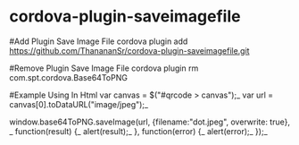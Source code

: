 # cordova-plugin-saveimagefile

#Add Plugin Save Image File
cordova plugin add https://github.com/ThanananSr/cordova-plugin-saveimagefile.git

#Remove Plugin Save Image File
cordova plugin rm com.spt.cordova.Base64ToPNG

#Example Using In Html
var canvas = $("#qrcode > canvas");_
var url = canvas[0].toDataURL("image/jpeg");_

window.base64ToPNG.saveImage(url, {filename:"dot.jpeg", overwrite: true}, _
   function(result) {_
      alert(result);_
   }, function(error) {_
      alert(error);_
});_
